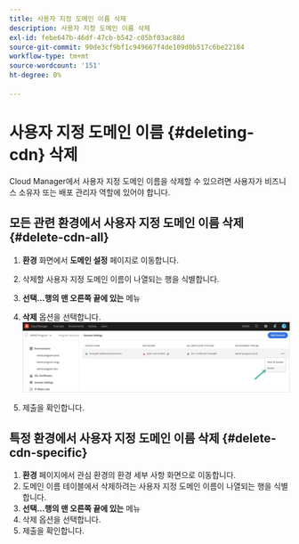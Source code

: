 ```yaml
---
title: 사용자 지정 도메인 이름 삭제
description: 사용자 지정 도메인 이름 삭제
exl-id: febe647b-46df-47cb-b542-c05bf03ac88d
source-git-commit: 90de3cf9bf1c949667f4de109d0b517c6be22184
workflow-type: tm+mt
source-wordcount: '151'
ht-degree: 0%

---
```


# 사용자 지정 도메인 이름 {#deleting-cdn} 삭제

Cloud Manager에서 사용자 지정 도메인 이름을 삭제할 수 있으려면 사용자가 비즈니스 소유자 또는 배포 관리자 역할에 있어야 합니다.

## 모든 관련 환경에서 사용자 지정 도메인 이름 삭제 {#delete-cdn-all}

1. **환경** 화면에서 **도메인 설정** 페이지로 이동합니다.

1. 삭제할 사용자 지정 도메인 이름이 나열되는 행을 식별합니다.

1. **선택...행의 맨 오른쪽 끝에 있는** 메뉴

1. **삭제** 옵션을 선택합니다.
   ![](/help/implementing/cloud-manager/assets/cdn/cdn-delete.png)

1. 제출을 확인합니다.


## 특정 환경에서 사용자 지정 도메인 이름 삭제 {#delete-cdn-specific}

1. **환경** 페이지에서 관심 환경의 환경 세부 사항 화면으로 이동합니다.
1. 도메인 이름 테이블에서 삭제하려는 사용자 지정 도메인 이름이 나열되는 행을 식별합니다.
1. **선택...행의 맨 오른쪽 끝에 있는** 메뉴
1. 삭제 옵션을 선택합니다.
1. 제출을 확인합니다.
